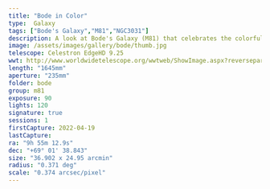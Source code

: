 ```yaml
---
title: "Bode in Color"
type:  Galaxy
tags: ["Bode's Galaxy","M81","NGC3031"]
description: A look at Bode's Galaxy (M81) that celebrates the colorful stars and nebulae in and surrounding this grand design spiral galaxy.
image: /assets/images/gallery/bode/thumb.jpg
telescope: Celestron EdgeHD 9.25
wwt: http://www.worldwidetelescope.org/wwtweb/ShowImage.aspx?reverseparity=False&scale=0.374256&name=bode.jpg&imageurl=https://deepskyworkflows.com/assets/images/gallery/bode/bode.jpg&credits=Jeremy+Likness+at+DeepSkyWorkflows.com&creditsUrl=&ra=148.808327&dec=68.979795&x=3330.1&y=1730.4&rotation=124.06&thumb=https://deepskyworkflows.com/assets/images/gallery/bode/thumb.jpg
length: "1645mm"
aperture: "235mm"
folder: bode
group: m81
exposure: 90
lights: 120
signature: true
sessions: 1
firstCapture: 2022-04-19 
lastCapture:
ra: "9h 55m 12.9s"
dec: "+69° 01' 38.843"
size: "36.902 x 24.95 arcmin"
radius: "0.371 deg"
scale: "0.374 arcsec/pixel"
---
```

